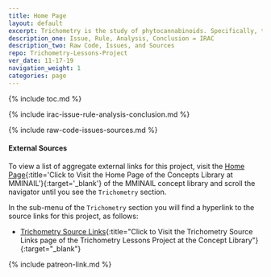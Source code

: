 ```yaml
---
title: Home Page
layout: default
excerpt: Trichometry is the study of phytocannabinoids. Specifically, the metabolic pathway whereby a trichome is filled ...
description_one: Issue, Rule, Analysis, Conclusion = IRAC
description_two: Raw Code, Issues, and Sources
repo: Trichometry-Lessons-Project
ver_date: 11-17-19
navigation_weight: 1
categories: page
---
```

{% include toc.md %}

{% include irac-issue-rule-analysis-conclusion.md %}

{% include raw-code-issues-sources.md %}

#### External Sources

To view a list of aggregate external links for this project, visit the [Home Page](https://mminail.github.io/){:title='Click to Visit the Home Page of the Concepts Library at MMINAIL'}{:target='_blank'} of the MMINAIL concept library and scroll the navigator until you see the `Trichometry` section.

In the sub-menu of the `Trichometry` section you will find a hyperlink to the source links for this project, as follows:

- [Trichometry Source Links](https://mminail.github.io/Trichometry/Trichometry-Source-Links.htm){:title="Click to Visit the Trichometry Source Links page of the Trichometry Lessons Project at the Concept Library"}{:target="_blank"}

{% include patreon-link.md %}
